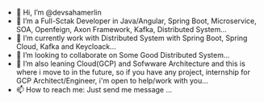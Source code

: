- 👋 Hi, I’m @devsahamerlin
- 👀 I’m a Full-Sctak Developer in Java/Angular, Spring Boot, Microservice, SOA, Openfeign, Axon Framework, Kafka, Distributed System...
- 🌱 I’m currently work with Distributed System with Spring Boot, Spring Cloud, Kafka and Keycloack...
- 💞️ I’m looking to collaborate on Some Good Distributed System...
- 💞️ I’m also leaning Cloud(GCP) and Sofwware Architecture and this is where i move to in the future, so if you have any project, internship for GCP Architect/Engineer, i'm open to help/work with you...
- 📫 How to reach me: Just send me message ...

<!---
swmproopengit/swmproopengit is a ✨ special ✨ repository because its `README.md` (this file) appears on your GitHub profile.
You can click the Preview link to take a look at your changes.
--->

